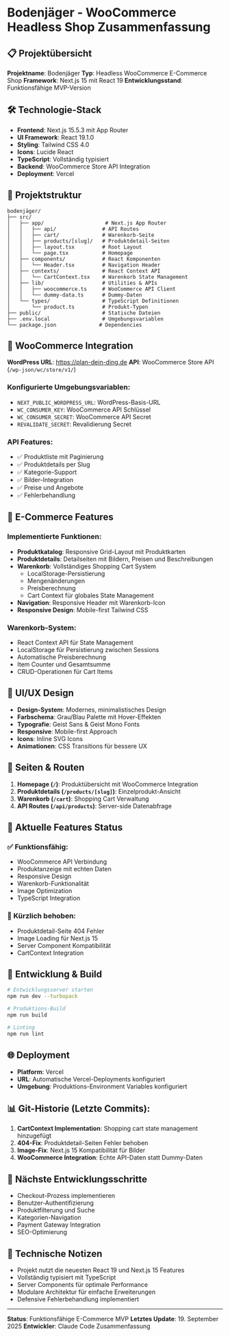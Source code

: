 # Bodenjäger - WooCommerce Headless Shop Zusammenfassung

## 📋 Projektübersicht
**Projektname**: Bodenjäger
**Typ**: Headless WooCommerce E-Commerce Shop
**Framework**: Next.js 15 mit React 19
**Entwicklungsstand**: Funktionsfähige MVP-Version

## 🛠 Technologie-Stack
- **Frontend**: Next.js 15.5.3 mit App Router
- **UI Framework**: React 19.1.0
- **Styling**: Tailwind CSS 4.0
- **Icons**: Lucide React
- **TypeScript**: Vollständig typisiert
- **Backend**: WooCommerce Store API Integration
- **Deployment**: Vercel

## 📁 Projektstruktur
```
bodenjäger/
├── src/
│   ├── app/                    # Next.js App Router
│   │   ├── api/               # API Routes
│   │   ├── cart/              # Warenkorb-Seite
│   │   ├── products/[slug]/   # Produktdetail-Seiten
│   │   ├── layout.tsx         # Root Layout
│   │   └── page.tsx           # Homepage
│   ├── components/            # React Komponenten
│   │   └── Header.tsx         # Navigation Header
│   ├── contexts/              # React Context API
│   │   └── CartContext.tsx    # Warenkorb State Management
│   ├── lib/                   # Utilities & APIs
│   │   ├── woocommerce.ts     # WooCommerce API Client
│   │   └── dummy-data.ts      # Dummy-Daten
│   └── types/                 # TypeScript Definitionen
│       └── product.ts         # Produkt-Typen
├── public/                    # Statische Dateien
├── .env.local                 # Umgebungsvariablen
└── package.json              # Dependencies
```

## 🔗 WooCommerce Integration
**WordPress URL**: https://plan-dein-ding.de
**API**: WooCommerce Store API (`/wp-json/wc/store/v1/`)

### Konfigurierte Umgebungsvariablen:
- `NEXT_PUBLIC_WORDPRESS_URL`: WordPress-Basis-URL
- `WC_CONSUMER_KEY`: WooCommerce API Schlüssel
- `WC_CONSUMER_SECRET`: WooCommerce API Secret
- `REVALIDATE_SECRET`: Revalidierung Secret

### API Features:
- ✅ Produktliste mit Paginierung
- ✅ Produktdetails per Slug
- ✅ Kategorie-Support
- ✅ Bilder-Integration
- ✅ Preise und Angebote
- ✅ Fehlerbehandlung

## 🛒 E-Commerce Features
### Implementierte Funktionen:
- **Produktkatalog**: Responsive Grid-Layout mit Produktkarten
- **Produktdetails**: Detailseiten mit Bildern, Preisen und Beschreibungen
- **Warenkorb**: Vollständiges Shopping Cart System
  - LocalStorage-Persistierung
  - Mengenänderungen
  - Preisberechnung
  - Cart Context für globales State Management
- **Navigation**: Responsive Header mit Warenkorb-Icon
- **Responsive Design**: Mobile-first Tailwind CSS

### Warenkorb-System:
- React Context API für State Management
- LocalStorage für Persistierung zwischen Sessions
- Automatische Preisberechnung
- Item Counter und Gesamtsumme
- CRUD-Operationen für Cart Items

## 🎨 UI/UX Design
- **Design-System**: Modernes, minimalistisches Design
- **Farbschema**: Grau/Blau Palette mit Hover-Effekten
- **Typografie**: Geist Sans & Geist Mono Fonts
- **Responsive**: Mobile-first Approach
- **Icons**: Inline SVG Icons
- **Animationen**: CSS Transitions für bessere UX

## 📱 Seiten & Routen
1. **Homepage (`/`)**: Produktübersicht mit WooCommerce Integration
2. **Produktdetails (`/products/[slug]`)**: Einzelprodukt-Ansicht
3. **Warenkorb (`/cart`)**: Shopping Cart Verwaltung
4. **API Routes (`/api/products`)**: Server-side Datenabfrage

## 🚀 Aktuelle Features Status
### ✅ Funktionsfähig:
- WooCommerce API Verbindung
- Produktanzeige mit echten Daten
- Responsive Design
- Warenkorb-Funktionalität
- Image Optimization
- TypeScript Integration

### 🔧 Kürzlich behoben:
- Produktdetail-Seite 404 Fehler
- Image Loading für Next.js 15
- Server Component Kompatibilität
- CartContext Integration

## 🔧 Entwicklung & Build
```bash
# Entwicklungsserver starten
npm run dev --turbopack

# Produktions-Build
npm run build

# Linting
npm run lint
```

## 🌐 Deployment
- **Platform**: Vercel
- **URL**: Automatische Vercel-Deployments konfiguriert
- **Umgebung**: Produktions-Environment Variables konfiguriert

## 📊 Git-Historie (Letzte Commits):
1. **CartContext Implementation**: Shopping cart state management hinzugefügt
2. **404-Fix**: Produktdetail-Seiten Fehler behoben
3. **Image-Fix**: Next.js 15 Kompatibilität für Bilder
4. **WooCommerce Integration**: Echte API-Daten statt Dummy-Daten

## 🎯 Nächste Entwicklungsschritte
- Checkout-Prozess implementieren
- Benutzer-Authentifizierung
- Produktfilterung und Suche
- Kategorien-Navigation
- Payment Gateway Integration
- SEO-Optimierung

## 📝 Technische Notizen
- Projekt nutzt die neuesten React 19 und Next.js 15 Features
- Vollständig typisiert mit TypeScript
- Server Components für optimale Performance
- Modulare Architektur für einfache Erweiterungen
- Defensive Fehlerbehandlung implementiert

---
**Status**: Funktionsfähige E-Commerce MVP
**Letztes Update**: 19. September 2025
**Entwickler**: Claude Code Zusammenfassung